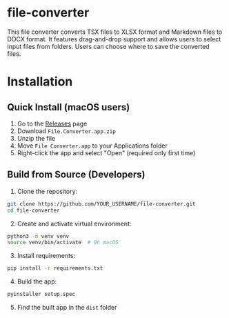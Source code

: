 # file-converter
This file converter converts TSX files to XLSX format and Markdown files to DOCX format. 
It features drag-and-drop support and allows users to select input files from folders. 
Users can choose where to save the converted files.

# Installation

## Quick Install (macOS users)
1. Go to the [Releases](../../releases) page
2. Download `File.Converter.app.zip`
3. Unzip the file
4. Move `File Converter.app` to your Applications folder
5. Right-click the app and select "Open" (required only first time)

## Build from Source (Developers)
1. Clone the repository:
```bash
git clone https://github.com/YOUR_USERNAME/file-converter.git
cd file-converter
```

2. Create and activate virtual environment:
```bash
python3 -m venv venv
source venv/bin/activate  # On macOS
```

3. Install requirements:
```bash
pip install -r requirements.txt
```

4. Build the app:
```bash
pyinstaller setup.spec
```

5. Find the built app in the `dist` folder
